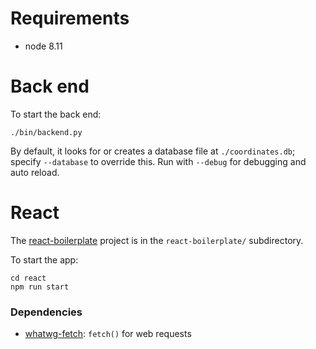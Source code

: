 # Requirements

- node 8.11



# Back end

To start the back end:
```
./bin/backend.py
```

By default, it looks for or creates a database file at `./coordinates.db`;
specify `--database` to override this.  Run with `--debug` for debugging and
auto reload.


# React

The [react-boilerplate](https://www.reactboilerplate.com/) project is in the
`react-boilerplate/` subdirectory.

To start the app:
```
cd react
npm run start
```

### Dependencies

- [whatwg-fetch](https://www.npmjs.com/package/whatwg-fetch): `fetch()` for web requests
